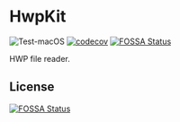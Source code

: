 # HwpKit

![Test-macOS](https://github.com/sboh1214/HwpKit/workflows/Test-macOS/badge.svg)
[![codecov](https://codecov.io/gh/sboh1214/HwpKit/branch/master/graph/badge.svg)](https://codecov.io/gh/sboh1214/HwpKit)
[![FOSSA Status](https://app.fossa.com/api/projects/git%2Bgithub.com%2Fsboh1214%2FHwpKit.svg?type=shield)](https://app.fossa.com/projects/git%2Bgithub.com%2Fsboh1214%2FHwpKit?ref=badge_shield)

HWP file reader.


## License
[![FOSSA Status](https://app.fossa.com/api/projects/git%2Bgithub.com%2Fsboh1214%2FHwpKit.svg?type=large)](https://app.fossa.com/projects/git%2Bgithub.com%2Fsboh1214%2FHwpKit?ref=badge_large)